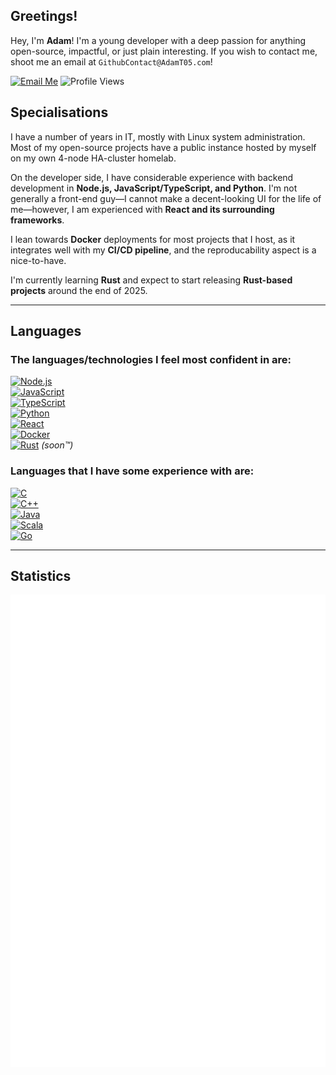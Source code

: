 ## Greetings!  

Hey, I'm **Adam**! I'm a young developer with a deep passion for anything open-source, impactful, or just plain interesting. If you wish to contact me, shoot me an email at `GithubContact@AdamT05.com`!  

[![Email Me](https://img.shields.io/badge/Email_me-blue?style=flat-square)](mailto:GithubContact@AdamT05.com) 
![Profile Views](https://komarev.com/ghpvc/?username=adamt20054&label=Profile%20views&color=0e75b6&style=flat)  


## Specialisations  

I have a number of years in IT, mostly with Linux system administration. Most of my open-source projects have a public instance hosted by myself on my own 4-node HA-cluster homelab.  

On the developer side, I have considerable experience with backend development in **Node.js, JavaScript/TypeScript, and Python**. I'm not generally a front-end guy—I cannot make a decent-looking UI for the life of me—however, I am experienced with **React and its surrounding frameworks**.  

I lean towards **Docker** deployments for most projects that I host, as it integrates well with my **CI/CD pipeline**, and the reproducability aspect is a nice-to-have.  

I'm currently learning **Rust** and expect to start releasing **Rust-based projects** around the end of 2025.  

---

## Languages  

### The languages/technologies I feel most confident in are:  
[![Node.js](https://img.shields.io/badge/Node.js-339933?style=flat-square&logo=Node.js&logoColor=ffffff)](https://nodejs.org)  
[![JavaScript](https://img.shields.io/badge/JavaScript-F7DF1E?style=flat-square&logo=JavaScript&logoColor=000000)](https://js.org)  
[![TypeScript](https://img.shields.io/badge/TypeScript-3178C6?style=flat-square&logo=TypeScript&logoColor=ffffff)](https://typescriptlang.org)  
[![Python](https://img.shields.io/badge/Python-3776AB?style=flat-square&logo=Python&logoColor=ffffff)](https://python.org)  
[![React](https://img.shields.io/badge/React-61DAFB?style=flat-square&logo=React&logoColor=000000)](https://react.dev)  
[![Docker](https://img.shields.io/badge/Docker-2496ED?style=flat-square&logo=Docker&logoColor=ffffff)](https://docker.com)  
[![Rust](https://img.shields.io/badge/Rust-DEA584?style=flat-square&logo=Rust&logoColor=000000)](https://rust-lang.org) *(soon™)*  

### Languages that I have some experience with are:  
[![C](https://img.shields.io/badge/C-A8B9CC?style=flat-square&logo=C&logoColor=ffffff)](https://installc.org)  
[![C++](https://img.shields.io/badge/C++-00599C?style=flat-square&logo=C%2B%2B&logoColor=ffffff)](https://isocpp.org)  
[![Java](https://img.shields.io/badge/OpenJDK-ED8B00?style=flat-square&logo=Java&logoColor=ffffff)](https://java.com)  
[![Scala](https://img.shields.io/badge/Scala-DC322F?style=flat-square&logo=Scala&logoColor=ffffff)](https://scala-lang.org)  
[![Go](https://img.shields.io/badge/Go-00ADD8?style=flat-square&logo=Go&logoColor=ffffff)](https://go.dev)  

---

## Statistics  

![Metrics](https://raw.githubusercontent.com/AdamT20054/AdamT20054/main/github-metrics.svg)  
